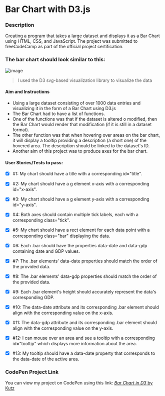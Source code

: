 # Bar Chart with D3.js

### Description
Creating a program that takes a large dataset and displays it as a Bar Chart using HTML, CSS, and JavaScript. The project was submitted to freeCodeCamp as part of the official project certification.

### The bar chart should look similar to this:
![image](https://shots.codepen.io/username/pen/GrZVaM-800.jpg?version=1632988410)

> I used the D3 svg-based visualization library to visualize the data


#### Aim and Instructions
* Using a large dataset consisting of over 1000 data entries and visualizing it in the form of a Bar Chart using D3.js
* The Bar Chart had to have a list of functions.
* One of the functions was that if the dataset is altered o modified, then the Bar Chart would render that modification (if it is still in a dataset format).
* The other function was that when hovering over areas on the bar chart, it will display  a tooltip providing a description (a short one) of the hovered area. The description should be linked to the dataset's ID.
* Another aim of this project was to produce axes for the bar chart.

#### User Stories/Tests to pass:

- [x] #1: My chart should have a title with a corresponding id="title".

- [x] #2: My chart should have a g element x-axis with a corresponding id="x-axis".

- [x] #3: My chart should have a g element y-axis with a corresponding id="y-axis".

- [x] #4: Both axes should contain multiple tick labels, each with a corresponding class="tick".

- [x] #5: My chart should have a rect element for each data point with a corresponding class="bar" displaying the data.

- [x] #6: Each .bar should have the properties data-date and data-gdp containing date and GDP values.

- [x] #7: The .bar elements' data-date properties should match the order of the provided data.

- [x] #8: The .bar elements' data-gdp properties should match the order of the provided data.

- [x] #9: Each .bar element's height should accurately represent the data's corresponding GDP.

- [x] #10: The data-date attribute and its corresponding .bar element should align with the corresponding value on the x-axis.

- [x] #11: The data-gdp attribute and its corresponding .bar element should align with the corresponding value on the y-axis.

- [x] #12: I can mouse over an area and see a tooltip with a corresponding id="tooltip" which displays more information about the area.

- [x] #13: My tooltip should have a data-date property that corresponds to the data-date of the active area.

### CodePen Project Link
You can view my project on CodePen using this link:
[*Bar Chart in D3* by Kutz](https://codepen.io/kutzz/pen/PoVbONN)

